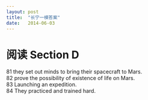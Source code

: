 ```yaml
---
layout: post
title:  "长宁一模答案"
date:   2014-06-03
---
```


阅读 Section D
====
81 they set out minds to bring their spacecraft to Mars.   
82 prove the possibility of existence of life on Mars.   
83 Launching an expedition.   
84 They practiced and trained hard.   